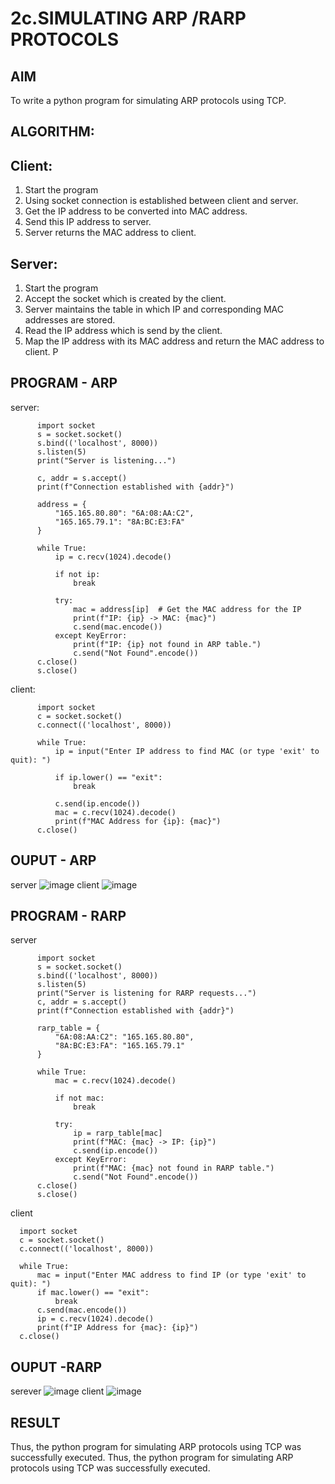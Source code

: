 # 2c.SIMULATING ARP /RARP PROTOCOLS
## AIM
To write a python program for simulating ARP protocols using TCP.
## ALGORITHM:
## Client:
1. Start the program
2. Using socket connection is established between client and server.
3. Get the IP address to be converted into MAC address.
4. Send this IP address to server.
5. Server returns the MAC address to client.
## Server:
1. Start the program
2. Accept the socket which is created by the client.
3. Server maintains the table in which IP and corresponding MAC addresses are
stored.
4. Read the IP address which is send by the client.
5. Map the IP address with its MAC address and return the MAC address to client.
P
## PROGRAM - ARP
server:
```
      import socket
      s = socket.socket()
      s.bind(('localhost', 8000))
      s.listen(5)
      print("Server is listening...")
      
      c, addr = s.accept()
      print(f"Connection established with {addr}")
      
      address = {
          "165.165.80.80": "6A:08:AA:C2",
          "165.165.79.1": "8A:BC:E3:FA"
      }
      
      while True:
          ip = c.recv(1024).decode()
      
          if not ip:  
              break
      
          try:
              mac = address[ip]  # Get the MAC address for the IP
              print(f"IP: {ip} -> MAC: {mac}")
              c.send(mac.encode())  
          except KeyError:
              print(f"IP: {ip} not found in ARP table.")
              c.send("Not Found".encode())
      c.close()
      s.close()
```
client:
```
      import socket
      c = socket.socket()
      c.connect(('localhost', 8000))
      
      while True:
          ip = input("Enter IP address to find MAC (or type 'exit' to quit): ")
      
          if ip.lower() == "exit":  
              break
      
          c.send(ip.encode())
          mac = c.recv(1024).decode()
          print(f"MAC Address for {ip}: {mac}")
      c.close()
```
## OUPUT - ARP
server
![image](https://github.com/user-attachments/assets/c8640126-1593-4f84-8407-c3533b08f889)
client
![image](https://github.com/user-attachments/assets/adb34a7b-d7d9-47dd-9630-b81140ad3ae5)

## PROGRAM - RARP
server
```
      import socket
      s = socket.socket()
      s.bind(('localhost', 8000))
      s.listen(5)
      print("Server is listening for RARP requests...")
      c, addr = s.accept()
      print(f"Connection established with {addr}")
      
      rarp_table = {
          "6A:08:AA:C2": "165.165.80.80",
          "8A:BC:E3:FA": "165.165.79.1"
      }
      
      while True:
          mac = c.recv(1024).decode()
      
          if not mac:  
              break
      
          try:
              ip = rarp_table[mac]  
              print(f"MAC: {mac} -> IP: {ip}")
              c.send(ip.encode())  
          except KeyError:
              print(f"MAC: {mac} not found in RARP table.")
              c.send("Not Found".encode())
      c.close()
      s.close()
```
client
```
  import socket
  c = socket.socket()
  c.connect(('localhost', 8000))
  
  while True:
      mac = input("Enter MAC address to find IP (or type 'exit' to quit): ")
      if mac.lower() == "exit":  
          break
      c.send(mac.encode())
      ip = c.recv(1024).decode()
      print(f"IP Address for {mac}: {ip}")
  c.close()
```
## OUPUT -RARP
serever
![image](https://github.com/user-attachments/assets/bcc1e2d0-d384-464d-aa6f-d93abf35ea65)
client
![image](https://github.com/user-attachments/assets/0595993b-92a3-4be2-9d7a-6746f6b4955b)


## RESULT
Thus, the python program for simulating ARP protocols using TCP was successfully executed.
Thus, the python program for simulating ARP protocols using TCP was successfully 
executed.
